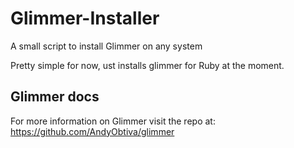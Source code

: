 # Glimmer-Installer
A small script to install Glimmer on any system

Pretty simple for now, ust installs glimmer for Ruby at the moment.

## Glimmer docs

For more information on Glimmer visit the repo at: https://github.com/AndyObtiva/glimmer
